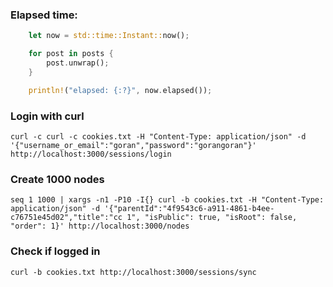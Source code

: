 ### Elapsed time:

```rust 
    let now = std::time::Instant::now();

    for post in posts {
        post.unwrap();
    }

    println!("elapsed: {:?}", now.elapsed());
```

### Login with curl

    curl -c curl -c cookies.txt -H "Content-Type: application/json" -d '{"username_or_email":"goran","password":"gorangoran"}' http://localhost:3000/sessions/login

### Create 1000 nodes

    seq 1 1000 | xargs -n1 -P10 -I{} curl -b cookies.txt -H "Content-Type: application/json" -d '{"parentId":"4f9543c6-a911-4861-b4ee-c76751e45d02","title":"cc 1", "isPublic": true, "isRoot": false, "order": 1}' http://localhost:3000/nodes

### Check if logged in

    curl -b cookies.txt http://localhost:3000/sessions/sync 